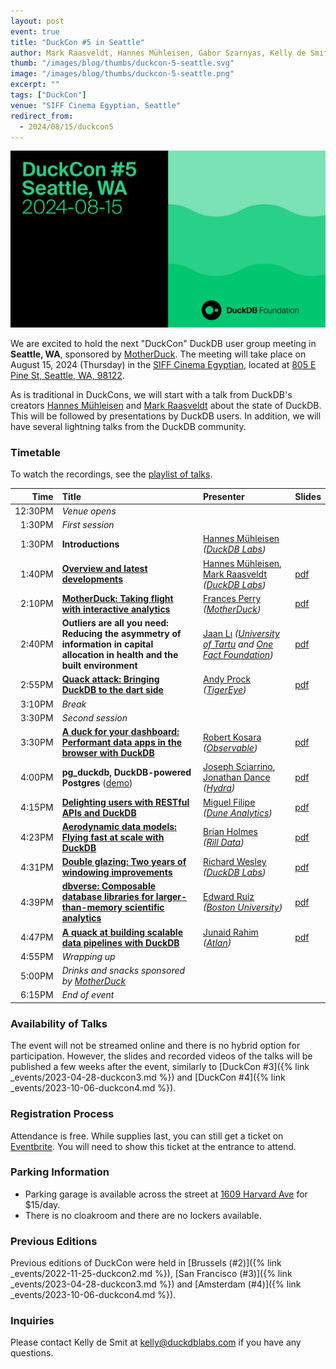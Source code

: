 ```yaml
---
layout: post
event: true
title: "DuckCon #5 in Seattle"
author: Mark Raasveldt, Hannes Mühleisen, Gabor Szarnyas, Kelly de Smit
thumb: "/images/blog/thumbs/duckcon-5-seattle.svg"
image: "/images/blog/thumbs/duckcon-5-seattle.png"
excerpt: ""
tags: ["DuckCon"]
venue: "SIFF Cinema Egyptian, Seattle"
redirect_from:
  - 2024/08/15/duckcon5
---
```


<img src="/images/duckcon5-splashscreen.svg"
     alt="DuckCon #5 Splashscreen"
     width="680"
     />

We are excited to hold the next "DuckCon" DuckDB user group meeting in **Seattle, WA**, sponsored by [MotherDuck](https://motherduck.com/).
The meeting will take place on August 15, 2024 (Thursday) in the [SIFF Cinema Egyptian](https://www.siff.net/cinema/cinema-venues/siff-cinema-egyptian), located at [805 E Pine St, Seattle, WA, 98122](https://maps.app.goo.gl/jRfRPMaYY6AmJ2fF6).

As is traditional in DuckCons, we will start with a talk from DuckDB's creators [Hannes Mühleisen](https://hannes.muehleisen.org/) and [Mark Raasveldt](https://mytherin.github.io/) about the state of DuckDB. This will be followed by presentations by DuckDB users. In addition, we will have several lightning talks from the DuckDB community.

### Timetable

To watch the recordings, see the [playlist of talks](https://www.youtube.com/playlist?list=PLzIMXBizEZjhbacz4PWGuCUSxizmLei8Y).

| Time | Title | Presenter | Slides |
| -----: | :------- | :-------| :---- |
| 12:30PM | _Venue opens_ | | |
| 1:30PM | _First session_ | | |
| 1:30PM | **Introductions** | [Hannes Mühleisen](https://hannes.muehleisen.org/) <br/> _([DuckDB Labs](https://duckdblabs.com/))_ | |
| 1:40PM | [**Overview and latest developments**](https://youtu.be/xX6qnP2H5wk) | [Hannes Mühleisen](https://hannes.muehleisen.org/), [Mark Raasveldt](https://mytherin.github.io/) _([DuckDB Labs](https://duckdblabs.com/))_ | [pdf](https://blobs.duckdb.org/events/duckcon5/hannes-muhleisen-mark-raasveldt-introduction-and-state-of-project.pdf) |
| 2:10PM | [**MotherDuck: Taking flight with interactive analytics**](https://youtu.be/zl3G7TiI0Q4) | [Frances Perry](https://www.linkedin.com/in/frances-perry/) <br/> _([MotherDuck](https://motherduck.com/))_ | [pdf](https://blobs.duckdb.org/events/duckcon5/frances-perry-taking-flight-with-interactive-analytics.pdf) |
| 2:40PM | **Outliers are all you need: Reducing the asymmetry of information in capital allocation in health and the built environment** | [Jaan Lı](https://jaan.io/) _([University of Tartu](https://ut.ee/en/home) and [One Fact Foundation](https://www.onefact.org/))_ | [pdf](https://blobs.duckdb.org/events/duckcon5/jaan-li-outliers-are-all-you-need.pdf) |
| 2:55PM | [**Quack attack: Bringing DuckDB to the dart side**](https://youtu.be/kWM6ZnTHwYk) | [Andy Prock](https://www.linkedin.com/in/andyprock/) <br/> _([TigerEye](https://www.tigereye.com/))_ | [pdf](https://blobs.duckdb.org/events/duckcon5/andy-prock-quack-attack-bringing-duckdb-to-the-dart-side.pdf) |
| 3:10PM | _Break_ | | |
| 3:30PM | _Second session_ | | |
| 3:30PM | [**A duck for your dashboard: Performant data apps in the browser with DuckDB**](https://youtu.be/blYQhiOMhwA) | [Robert Kosara](https://www.linkedin.com/in/rkosara/) <br/> _([Observable](https://observablehq.com/))_ | [pdf](https://blobs.duckdb.org/events/duckcon5/robert-kosara-a-duck-for-your-dashboard.pdf) |
| 4:00PM | **pg_duckdb, DuckDB-powered Postgres** ([demo](https://youtu.be/NbnVkSwTyeU)) | [Joseph Sciarrino](https://www.linkedin.com/in/jsciarrino12/), [Jonathan Dance](https://www.linkedin.com/in/jonathandance/) <br/> _([Hydra](https://www.hydra.so/))_ | [pdf](https://blobs.duckdb.org/events/duckcon5/joseph-sciarrino-jonathan-dance-hydra-duckdb-powered-postgres.pdf) |
| 4:15PM | [**Delighting users with RESTful APIs and DuckDB**](https://youtu.be/yNL4MPbOuZc) | [Miguel Filipe](https://www.linkedin.com/in/miguelmfilipe/) <br/> _([Dune Analytics](https://dune.com/))_ | [pdf](https://blobs.duckdb.org/events/duckcon5/miguel-filipe-delighting-users-with-restful-apis-and-duckdb.pdf) |
| 4:23PM | [**Aerodynamic data models: Flying fast at scale with DuckDB**](https://youtu.be/OkKpnORjlVo) | [Brian Holmes](https://github.com/briangregoryholmes) <br/> _([Rill Data](https://www.rilldata.com/))_ | [pdf](https://blobs.duckdb.org/events/duckcon5/brian-holmes-flying-fast-at-scale-with-duckdb.pdf) |
| 4:31PM | [**Double glazing: Two years of windowing improvements**](https://youtu.be/QubE0u8Kq7Y) | [Richard Wesley](https://www.linkedin.com/in/riwesley/) <br/> _([DuckDB Labs](https://duckdblabs.com/))_ | [pdf](https://blobs.duckdb.org/events/duckcon5/richard-wesley-double-glazing-two-years-of-windowing-improvements.pdf) |
| 4:39PM | [**dbverse: Composable database libraries for larger-than-memory scientific analytics**](https://youtu.be/pY3fDhZiPDk) | [Edward Ruiz](https://twitter.com/Ed2uiz) <br/> _([Boston University](https://www.bu.edu/))_ | [pdf](https://blobs.duckdb.org/events/duckcon5/ed-ruiz-composable-database-libraries-for-larger-than-memory-scientific-analytics.pdf) |
| 4:47PM | [**A quack at building scalable data pipelines with DuckDB**](https://youtu.be/rveaJWvD_zk) | [Junaid Rahim](https://www.linkedin.com/in/junaidrahim/) <br/> _([Atlan](https://atlan.com/))_ | [pdf](https://blobs.duckdb.org/events/duckcon5/junaid-rahim-a-quack-at-building-scalable-data-pipelines-with-duckdb.pdf) |
| 4:55PM | _Wrapping up_ | | |
| 5:00PM | _Drinks and snacks sponsored by [MotherDuck](https://motherduck.com/)_ | | |
| 6:15PM | _End of event_ | | |

### Availability of Talks

The event will not be streamed online and there is no hybrid option for participation.
However, the slides and recorded videos of the talks will be published a few weeks after the event, similarly to
[DuckCon #3]({% link _events/2023-04-28-duckcon3.md %}) and
[DuckCon #4]({% link _events/2023-10-06-duckcon4.md %}).

### Registration Process

Attendance is free. While supplies last, you can still get a ticket on [Eventbrite](https://www.eventbrite.com/e/duckcon-5-tickets-877957674037).
You will need to show this ticket at the entrance to attend.

### Parking Information

* Parking garage is available across the street at [1609 Harvard Ave](https://maps.app.goo.gl/dWe76SbhGtZ2j9Dz7) for $15/day.
* There is no cloakroom and there are no lockers available.

### Previous Editions

Previous editions of DuckCon were held in
[Brussels (#2)]({% link _events/2022-11-25-duckcon2.md %}),
[San Francisco (#3)]({% link _events/2023-04-28-duckcon3.md %})
and
[Amsterdam (#4)]({% link _events/2023-10-06-duckcon4.md %}).

### Inquiries

Please contact Kelly de Smit at [kelly@duckdblabs.com](mailto:kelly@duckdblabs.com) if you have any questions.
